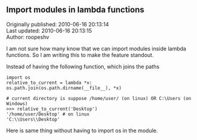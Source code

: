 ## Import modules in lambda functions  
Originally published: 2010-06-16 20:13:14  
Last updated: 2010-06-16 20:13:15  
Author: roopeshv   
  
I am not sure how many know that we can import modules inside lambda functions. So I am writing this to make the feature standout.

Instead of having the following function, which joins the paths

    import os
    relative_to_current = lambda *x: os.path.join(os.path.dirname(__file__), *x)

    # current directory is suppose /home/user/ (on linux) OR C:\Users (on Windows)
    >>> relative_to_current('Desktop')
    '/home/user/Desktop' # on linux
    'C:\\Users\\Desktop'

Here is same thing without having to import os in the module.